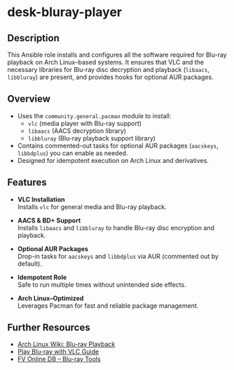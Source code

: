 # desk-bluray-player

## Description

This Ansible role installs and configures all the software required for Blu-ray playback on Arch Linux–based systems. It ensures that VLC and the necessary libraries for Blu-ray disc decryption and playback (`libaacs`, `libbluray`) are present, and provides hooks for optional AUR packages.

## Overview

- Uses the `community.general.pacman` module to install:
  - `vlc` (media player with Blu-ray support)  
  - `libaacs` (AACS decryption library)  
  - `libbluray` (Blu-ray playback support library)  
- Contains commented-out tasks for optional AUR packages (`aacskeys`, `libbdplus`) you can enable as needed.
- Designed for idempotent execution on Arch Linux and derivatives.

## Features

- **VLC Installation**  
  Installs `vlc` for general media and Blu-ray playback.

- **AACS & BD+ Support**  
  Installs `libaacs` and `libbluray` to handle Blu-ray disc encryption and playback.

- **Optional AUR Packages**  
  Drop-in tasks for `aacskeys` and `libbdplus` via AUR (commented out by default).

- **Idempotent Role**  
  Safe to run multiple times without unintended side effects.

- **Arch Linux–Optimized**  
  Leverages Pacman for fast and reliable package management.

## Further Resources

- [Arch Linux Wiki: Blu-ray Playback](https://wiki.archlinux.org/title/Blu-ray#Using_aacskeys)  
- [Play Blu-ray with VLC Guide](https://videobyte.de/play-blu-ray-with-vlc)  
- [FV Online DB – Blu-ray Tools](http://fvonline-db.bplaced.net/)  
